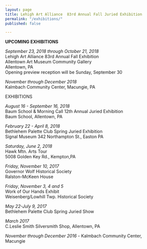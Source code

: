 ```yaml
---
layout: page
title: Lehigh Art Alliance  83rd Annual Fall Juried Exhibition
permalink: "/exhibitions/"
published: false

---
```

**UPCOMING EXHIBITIONS**

_September 23, 2018 through October 21, 2018_  
Lehigh Art Alliance 83rd Annual Fall Exhibition  
Allentown Art Museum Community Gallery  
Allentown, PA  
Opening preview reception will be Sunday, September 30

_November through December 2018_  
Kalmbach Community Center, Macungie, PA

EXHIBITIONS

_August 16  - September 16, 2018_  
Baum School & Morning Call 12th Annual Juried Exhibition  
Baum School, Allentown, PA

_February 22 - April 8, 2018_  
Bethlehem Palette Club Spring Juried Exhibition  
Signal Museum  342 Northampton St., Easton PA

_Saturday, June 2, 2018_  
Hawk Mtn. Arts Tour  
5008 Golden Key Rd., Kempton,PA

_Friday, November 10, 2017_  
Governor Wolf Historical Society  
Ralston-McKeen House

_Friday_, _November 3, 4 and 5_  
Work of Our Hands Exhibit  
Weisenberg/Lowhill Twp. Historical Society

_May 22-July 9, 2017_  
Bethlehem Palette Club Spring Juried Show

_March 2017_  
C.Leslie Smith Silversmith Shop, Allentown, PA

_November through December 2016_ - Kalmbach Community Center, Macungie